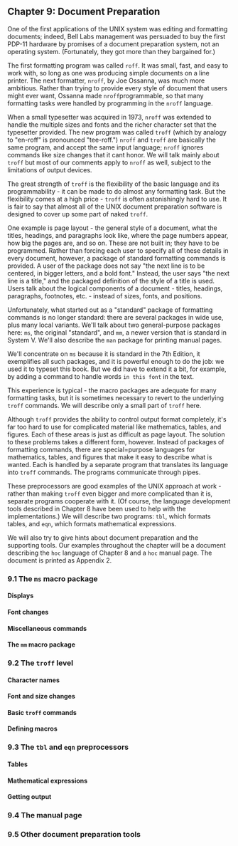 ## Chapter 9: Document Preparation

One of the first applications of the UNIX system was editing and formatting documents; indeed, Bell Labs management was persuaded to buy the first PDP-11 hardware by promises of a document preparation system, not an operating system.
(Fortunately, they got more than they bargained for.)

The first formatting program was called `roff`.
It was small, fast, and easy to work with, so long as one was producing simple documents on a line printer.
The next formatter, `nroff`, by Joe Ossanna, was much more ambitious.
Rather than trying to provide every style of document that users might ever want, Ossanna made `nroff`programmable, so that many formatting tasks were handled by programming in the `nroff` language.

When a small typesetter was acquired in 1973, `nroff` was extended to handle the multiple sizes and fonts and the richer character set that the typesetter provided.
The new program was called `troff` (which by analogy to "en-roff" is pronounced "tee-roff.")
`nroff` and `troff` are basically the same program, and accept the same input language; `nroff` ignores commands like size changes that it cant honor.
We will talk mainly about `troff` but most of our comments apply to `nroff` as well, subject to the limitations of output devices.

The great strength of `troff` is the flexibility of the basic language and its programmability - it can be made to do almost any formatting task.
But the flexibility comes at a high price - `troff` is often astonishingly hard to use.
It is fair to say that almost all of the UNIX document preparation software is designed to cover up some part of naked `troff`.

One example is page layout - the general style of a document, what the titles, headings, and paragraphs look like, where the page numbers appear, how big the pages are, and so on.
These are not built in; they have to be programmed.
Rather than forcing each user to specify all of these details in every document, however, a package of standard formatting commands is provided.
A user of the package does not say "the next line is to be centered, in bigger letters, and a bold font."
Instead, the user says "the next line is a title," and the packaged definition of the style of a title is used.
Users talk about the logical components of a document - titles, headings, paragraphs, footnotes, etc. - instead of sizes, fonts, and positions.

Unfortunately, what started out as a "standard" package of formatting commands is no longer standard: there are several packages in wide use, plus many local variants.
We'll talk about two general-purpose packages here: `ms`, the original "standard", and `mm`, a newer version that is standard in System V.
We'll also describe the `man` package for printing manual pages.

We'll concentrate on `ms` because it is standard in the 7th Edition, it exemplifies all such packages, and it is powerful enough to do the job: we used it to typeset this book.
But we did have to extend it a bit, for example, by adding a command to handle words `in this font` in the text.

This experience is typical - the macro packages are adequate for many formatting tasks, but it is sometimes necessary to revert to the underlying `troff` commands.
We will describe only a small part of `troff` here.

Although `troff` provides the ability to control output format completely, it's far too hard to use for complicated material like mathematics, tables, and figures.
Each of these areas is just as difficult as page layout.
The solution to these problems takes a different form, however.
Instead of packages of formatting commands, there are special=purpose languages for mathematics, tables, and figures that make it easy to describe what is wanted.
Each is handled by a separate program that translates its language into `troff` commands.
The programs communicate through pipes.

These preprocessors are good examples of the UNIX approach at work - rather than making `troff` even bigger and more complicated than it is, separate programs cooperate with it.
(Of course, the language development tools described in Chapter 8 have been used to help with the implementations.)
We will describe two programs: `tbl`, which formats tables, and `eqn`, which formats mathematical expressions.

We will also try to give hints about document preparation and the supporting tools.
Our examples throughout the chapter will be a document describing the `hoc` language of Chapter 8 and a `hoc` manual page.
The document is printed as Appendix 2.

### 9.1 The `ms` macro package
#### Displays
#### Font changes
#### Miscellaneous commands
#### The `mm` macro package
### 9.2 The `troff` level
#### Character names
#### Font and size changes
#### Basic `troff` commands
#### Defining macros
### 9.3 The `tbl` and `eqn` preprocessors
#### Tables
#### Mathematical expressions
#### Getting output
### 9.4 The manual page
### 9.5 Other document preparation tools
